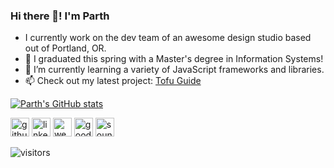 ### Hi there 👋! I'm Parth

- I currently work on the dev team of an awesome design studio based out of Portland, OR.
- 🔭 I graduated this spring with a Master's degree in Information Systems!
- 🌱 I’m currently learning a variety of JavaScript frameworks and libraries.
- 📫 Check out my latest project: [Tofu Guide](https://tofu.buzz)

[![Parth's GitHub stats](https://github-readme-stats.vercel.app/api?username=partheus&show_icons=true&theme=dracula?&hide=issues,contribs)](https://github.com/partheus/github-readme-stats)


[<img src='https://cdn.jsdelivr.net/npm/simple-icons@3.0.1/icons/github.svg' alt='github' height='30'>](https://github.com/partheus)
[<img src='https://cdn.jsdelivr.net/npm/simple-icons@3.0.1/icons/linkedin.svg' alt='linkedin' height='30'>](https://www.linkedin.com/in/parthshiralkar/)
[<img src='https://cdn.jsdelivr.net/npm/simple-icons@3.0.1/icons/icloud.svg' alt='website' height='30'>](https://tofu.buzz)
[<img src='https://cdn.jsdelivr.net/npm/simple-icons@3.0.1/icons/goodreads.svg' alt='goodreads' height='30'>](https://www.goodreads.com/author/show/15513612.Parth_Shiralkar)
[<img src='https://cdn.jsdelivr.net/npm/simple-icons@3.0.1/icons/soundcloud.svg' alt='soundcloud' height='30'>](https://soundcloud.com/bhatji)  

![visitors](https://visitor-badge.glitch.me/badge?page_id=partheus.partheus)
